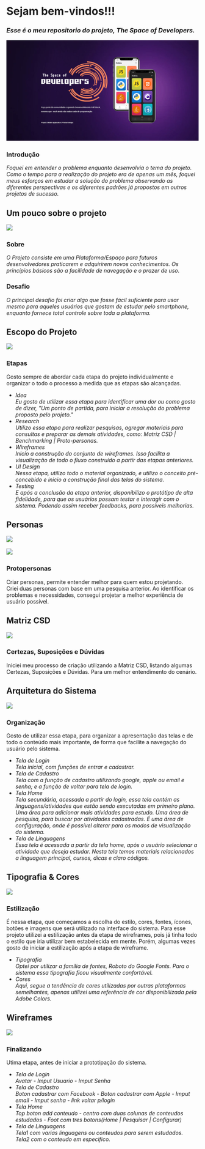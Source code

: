 <!--
# The_Space_of_Developers
Repositório criado para documentar todo o meu passo a passo, pesquisas, ideias e claro codigos, desenvolvidos durante o projeto, The Space of Developers.
-->

<h1> 
  Sejam bem-vindos!!!
</h1>
<h3>
  <em>
  Esse é o meu repositorio do projeto, 
  <strong>The Space of Developers.</strong>
  </em>
</h3>  

![](https://github.com/Diegojfsr/The_Space_of_Developers/blob/main/Apresentacao/1-Home.jpg)

<h3>Introdução</h3>
<em>
Foquei em entender o problema enquanto desenvolvia o tema do projeto.
Como o tempo para a realização do projeto era de apenas um mês, foquei meus esforços em estudar a solução do problema observando as diferentes perspectivas e os diferentes padrões já propostos em outros projetos de sucesso.
</em>

<h2>Um pouco sobre o projeto</h2>

![](https://github.com/Diegojfsr/The_Space_of_Developers/blob/main/Apresentacao/2-Sobre.jpg)

<h3>Sobre</h3>
<em>
O Projeto consiste em uma Plataforma/Espaço para 
futuros desenvolvedores praticarem e adquirirem 
novos conhecimentos. Os princípios básicos são 
a facilidade de navegação e o prazer de uso.<br>
</em>
<h3>Desafio</h3>
<em>
O principal desafio foi criar algo que fosse fácil
suficiente para usar mesmo para aqueles usuários 
que gostam de estudar pelo smartphone, enquanto 
fornece total controle sobre toda a plataforma.<br>
</em>


<h2>Escopo do Projeto</h2>

![](https://github.com/Diegojfsr/The_Space_of_Developers/blob/main/Apresentacao/3-Escopo%20de%20Trabalho.jpg)

<h3>Etapas</h3>
Gosto sempre de abordar cada etapa do projeto individualmente e organizar o todo o processo a medida que as etapas são alcançadas.
<br>

<ul dir="auto">
  <em>
  <li>Idea</li>
    Eu gosto de utilizar essa etapa para identificar uma dor ou como gosto de dizer, "Um ponto de partida, para iniciar a resolução do problema proposto pelo projeto."
  <li>Research</li>
    Utilizo essa etapa para realizar pesquisas, agregar materiais para consultas e preparar as demais atividades, como: Matriz CSD | Benchmarking | Proto-personas.
  <li>Wireframes</li>
    Inicio a construção do conjunto de wireframes. Isso facilita a visualização de todo o fluxo construído a partir das etapas anteriores.
  <li>UI Design</li>
    Nessa etapa, utilizo todo o material organizado, e utilizo o conceito pré-concebido e inicio a construção final das telas do sistema.
  <li>Testing</li>
    E após a conclusão da etapa anterior, disponibilizo o protótipo de alta fidelidade, para que os usuários possam testar e interagir com o sistema. Podendo assim   receber feedbacks, para possíveis melhorias.
  </em>
</ul>


<h2>Personas</h2>

![](https://github.com/Diegojfsr/The_Space_of_Developers/blob/main/Apresentacao/7.1-PersonaCarol.jpg)

![](https://github.com/Diegojfsr/The_Space_of_Developers/blob/main/Apresentacao/7.2-PersonaErick.jpg)

<h3>Protopersonas</h3>
Criar personas, permite entender melhor para quem estou projetando.<br>
Criei duas personas com base em uma pesquisa anterior.
Ao identificar os problemas e necessidades, consegui projetar a melhor experiência de usuário possível.
<br>


<h2>Matriz CSD</h2>

![](https://github.com/Diegojfsr/The_Space_of_Developers/blob/main/Apresentacao/8-MatrizCSD.jpg)

<h3>Certezas, Suposições e Dúvidas</h3>
Iniciei meu processo de criação utilizando a Matriz CSD, listando algumas Certezas, Suposições e Dúvidas. Para um melhor entendimento do cenário.
<br>








<h2>Arquitetura do Sistema</h2>

![](https://github.com/Diegojfsr/The_Space_of_Developers/blob/main/Apresentacao/5-Arquitetura.jpg)

<h3>Organização</h3>
Gosto de utilizar essa etapa, para organizar a apresentação das telas e de todo o conteúdo mais importante, de forma que facilite a navegação do usuário pelo sistema.
<br>

<ul dir="auto">
  <em>
  <li>Tela de Login</li>
    Tela inicial, com funções de entrar e cadastrar.
  <li>Tela de Cadastro</li>
    Tela com a função de cadastro utilizando google, apple ou email e senha; e a função de voltar para tela de login.
  <li>Tela Home</li>
    Tela secundária, acessada a partir do login, essa tela contém as linguagens/atividades que estão sendo executadas em primeiro plano. Uma área para adicionar mais atividades para estudo. Uma área de pesquisa, para buscar por atividades cadastradas. É uma área de configuração, onde é possível alterar para os modos de visualização do sistema.
  <li>Tela de Linguagens</li>
    Essa tela é acessada a partir da tela home, após o usuário selecionar a atividade que deseja estudar. Nesta tela temos materiais relacionados a linguagem principal, cursos, dicas e claro códigos.
    
  </em>
</ul>

<h2>Tipografia & Cores</h2>

![](https://github.com/Diegojfsr/The_Space_of_Developers/blob/main/Apresentacao/4-Tipografie%26Cores.jpg)


<h3>Estilização</h3>
É nessa etapa, que começamos a escolha do estilo, cores, fontes, ícones, botões e imagens que será utilizado na interface do sistema.
Para esse projeto utilizei a estilização antes da etapa de wireframes, pois já tinha todo o estilo que iria utilizar bem estabelecida em mente. 
Porém, algumas vezes gosto de iniciar a estilização após a etapa de wireframe. 

<br>

<ul dir="auto">
  <em>
  <li>Tipografia</li>
    Optei por utilizar a família de fontes, Roboto do Google Fonts. Para o sistema essa tipografia ficou visualmente confortável.
    
  <li>Cores</li>
    Aqui, segue a tendência de cores utilizadas por outras plataformas semelhantes, apenas utilizei uma referência de cor disponibilizada pela Adobe Colors.

    
  </em>
</ul>







<h2>Wireframes</h2>

![](https://github.com/Diegojfsr/The_Space_of_Developers/blob/main/Apresentacao/6-Wireframe.jpg)



<h3>Finalizando</h3>
Utima etapa, antes de iniciar a prototipação do sistema.
<br>

<ul dir="auto">
  <em>
  <li>Tela de Login</li>
    Avatar - Imput Usuario - Imput Senha
    
  <li>Tela de Cadastro</li>
    Boton cadastrar com Facebook - Boton cadastrar com Apple - Imput email - Imput senha - link voltar p/login
    
  <li>Tela Home</li>
    Top boton add conteudo - centro com duas colunas de conteudos estudados - Foot com tres botons(Home | Pesquisar | Configurar)
    
  <li>Tela de Linguagens</li>
    Tela1 com varias linguagens ou conteudos para serem estudados.<br>
    Tela2 com o conteudo em especifico.
    
  </em>
</ul>

















